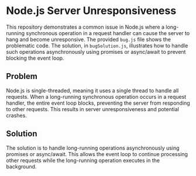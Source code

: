 # Node.js Server Unresponsiveness

This repository demonstrates a common issue in Node.js where a long-running synchronous operation in a request handler can cause the server to hang and become unresponsive.  The provided `bug.js` file shows the problematic code. The solution, in `bugSolution.js`, illustrates how to handle such operations asynchronously using promises or async/await to prevent blocking the event loop.

## Problem

Node.js is single-threaded, meaning it uses a single thread to handle all requests. When a long-running synchronous operation occurs in a request handler, the entire event loop blocks, preventing the server from responding to other requests.  This results in server unresponsiveness and potential crashes.

## Solution

The solution is to handle long-running operations asynchronously using promises or async/await.  This allows the event loop to continue processing other requests while the long-running operation executes in the background.